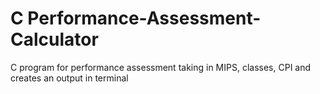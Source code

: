 # C Performance-Assessment-Calculator
C program for performance assessment taking in MIPS, classes, CPI and creates an output in terminal
